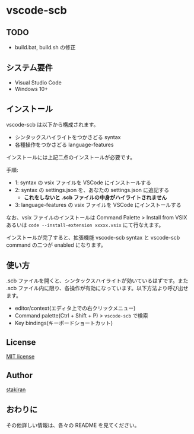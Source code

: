 # vscode-scb

## TODO
- build.bat, build.sh の修正

## システム要件
- Visual Studio Code
- Windows 10+

## インストール
vscode-scb は以下から構成されます。

- シンタックスハイライトをつかさどる syntax
- 各種操作をつかさどる language-features

インストールには上記二点のインストールが必要です。

手順:

- 1: syntax の vsix ファイルを VSCode にインストールする
- 2: syntax の settings.json を、あなたの settings.json に追記する
  - **これをしないと .scb ファイルの中身がハイライトされません**
- 3: language-features の vsix ファイルを VSCode にインストールする

なお、vsix ファイルのインストールは Command Palette > Install from VSIX あるいは `code --install-extension xxxxx.vsix` にて行なえます。

インストールが完了すると、拡張機能 vscode-scb syntax と vscode-scb command の二つが enabled になります。

## 使い方
.scb ファイルを開くと、シンタックスハイライトが効いているはずです。また .scb ファイル内に限り、各操作が有効になっています。以下方法より呼び出せます。

- editor/context(エディタ上での右クリックメニュー)
- Command palette(Ctrl + Shift + P) > `vscode-scb` で検索
- Key bindings(キーボードショートカット)

## License
[MIT license](LICENSE)

## Author
[stakiran](https://github.com/stakiran)

## おわりに
その他詳しい情報は、各々の README を見てください。
